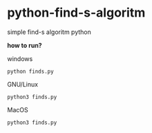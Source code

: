 # python-find-s-algoritm
simple find-s algoritm python

**how to run?**

windows

`python finds.py`

GNU/Linux

`python3 finds.py`

MacOS

`python3 finds.py`
